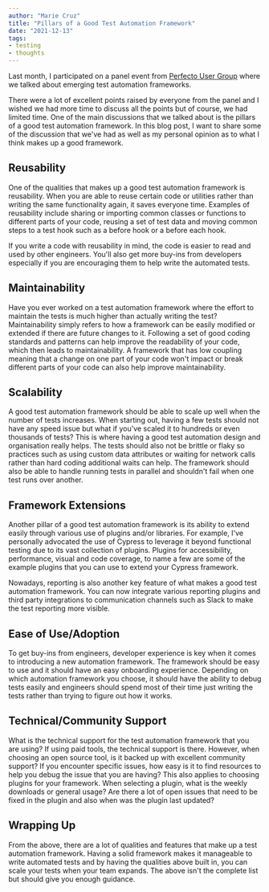 ```yaml
---
author: "Marie Cruz"
title: "Pillars of a Good Test Automation Framework"
date: "2021-12-13"
tags:
- testing
- thoughts
---
```


Last month, I participated on a panel event from [Perfecto User Group](https://www.perfecto.io/resources/events/perfecto-user-group-nov-overview) where we talked about emerging test automation frameworks. 

There were a lot of excellent points raised by everyone from the panel and I wished we had more time to discuss all the points but of course, we had limited time. One of the main discussions that we talked about is the pillars of a good test automation framework. In this blog post, I want to share some of the discussion that we've had as well as my personal opinion as to what I think makes up a good framework.

## Reusability

One of the qualities that makes up a good test automation framework is reusability. When you are able to reuse certain code or utilities rather than writing the same functionality again, it saves everyone time. Examples of reusability include sharing or importing common classes or functions to different parts of your code, reusing a set of test data and moving common steps to a test hook such as a before hook or a before each hook.

If you write a code with reusability in mind, the code is easier to read and used by other engineers. You'll also get more buy-ins from developers especially if you are encouraging them to help write the automated tests.

## Maintainability

Have you ever worked on a test automation framework where the effort to maintain the tests is much higher than actually writing the test? Maintainability simply refers to how a framework can be easily modified or extended if there are future changes to it. Following a set of good coding standards and patterns can help improve the readability of your code, which then leads to maintainability. A framework that has low coupling meaning that a change on one part of your code won't impact or break different parts of your code can also help improve maintainability.

## Scalability

A good test automation framework should be able to scale up well when the number of tests increases. When starting out, having a few tests should not have any speed issue but what if you've scaled it to hundreds or even thousands of tests? This is where having a good test automation design and organisation really helps. The tests should also not be brittle or flaky so practices such as using custom data attributes or waiting for network calls rather than hard coding additional waits can help. The framework should also be able to handle running tests in parallel and shouldn't fail when one test runs over another.

## Framework Extensions

Another pillar of a good test automation framework is its ability to extend easily through various use of plugins and/or libraries. For example, I've personally advocated the use of Cypress to leverage it beyond functional testing due to its vast collection of plugins. Plugins for accessibility, performance, visual and code coverage, to name a few are some of the example plugins that you can use to extend your Cypress framework.

Nowadays, reporting is also another key feature of what makes a good test automation framework. You can now integrate various reporting plugins and third party integrations to communication channels such as Slack to make the test reporting more visible.

## Ease of Use/Adoption

To get buy-ins from engineers, developer experience is key when it comes to introducing a new automation framework. The framework should be easy to use and it should have an easy onboarding experience. Depending on which automation framework you choose, it should have the ability to debug tests easily and engineers should spend most of their time just writing the tests rather than trying to figure out how it works.

## Technical/Community Support

What is the technical support for the test automation framework that you are using? If using paid tools, the technical support is there. However, when choosing an open source tool, is it backed up with excellent community support? If you encounter specific issues, how easy is it to find resources to help you debug the issue that you are having? This also applies to choosing plugins for your framework. When selecting a plugin, what is the weekly downloads or general usage? Are there a lot of open issues that need to be fixed in the plugin and also when was the plugin last updated?

## Wrapping Up

From the above, there are a lot of qualities and features that make up a test automation framework. Having a solid framework makes it manageable to write automated tests and by having the qualities above built in, you can scale your tests when your team expands. The above isn't the complete list but should give you enough guidance. 